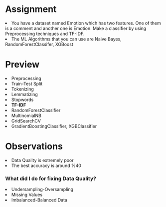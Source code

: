<h1>Assignment</h1>
<lu>
<li>You have a dataset named Emotion which has two features. One of them is a comment and another one is Emotion. Make a classifier by using
Preprocessing techniques and TF-IDF.<br></li>
<li>The ML Algorithms that you can use are Naive Bayes, RandomForestClassifer, XGBoost</li>
</lu>

<h1>Preview</h1>
<lu>
  <li>Preprocessing</li>
  <li>Train-Test Split</li>
  <li>Tokenizing</li>
  <li>Lemmatizing</li>
  <li>Stopwords</li>
  <li><strong>TF-IDF</strong></li>
  <li>RandomForestClassifier</li>
  <li>MultinomialNB</li>
  <li>GridSearchCV</li>
  <li>GradientBoostingClassifier, XGBClassifier</li>
</lu>

<h1>Observations</h1>
<lu>
  <li>Data Quality is extremely poor</li>
  <li>The best accuracy is around %40</li>
</lu>

<h3>What did I do for fixing Data Quality?</h3>
<lu>
  <li>Undersampling-Oversampling</li>
  <li>Missing Values</li>
   <li>Imbalanced-Balanced Data</li>
</lu>
